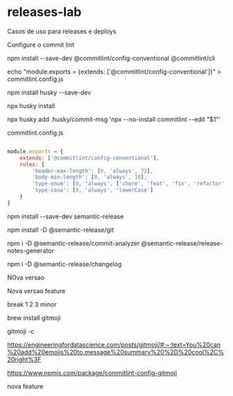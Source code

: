 # releases-lab
Casos de uso para releases e deploys


Configure o commit lint

npm install --save-dev @commitlint/config-conventional @commitlint/cli

echo "module.exports = {extends: ['@commitlint/config-conventional']}" > commitlint.config.js

npm install husky --save-dev

npx husky install

npx husky add .husky/commit-msg  'npx --no-install commitlint --edit "$1"'

commitlint.config.js

```js

module.exports = {
    extends: ['@commitlint/config-conventional'],
    rules: {
        'header-max-length': [0, 'always', 72],
        'body-min-length': [0, 'always', 10],
        'type-enum': [0, 'always', ['chore', 'feat', 'fix', 'refactor', 'docs', 'perf', 'style', 'test', 'build', 'ci', 'revert']],
        'type-case': [0, 'always', 'lowerCase']
    }
}


```

npm install --save-dev semantic-release


npm install -D  @semantic-release/git

npm i -D @semantic-release/commit-analyzer @semantic-release/release-notes-generator

npm i -D @semantic-release/changelog

NOva versao 

Nova versao feature

break
1
2
3
minor



brew install gitmoji

gitmoji -c

https://engineeringfordatascience.com/posts/gitmoji/#:~:text=You%20can%20add%20emojis%20to,message%20summary%20%2D%20cool%2C%20right%3F


https://www.npmjs.com/package/commitlint-config-gitmoji


nova feature
